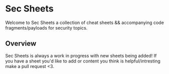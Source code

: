 Sec Sheets
==========

Welcome to Sec Sheets a collection of cheat sheets && accompanying code fragments/payloads for security topics.

## Overview

Sec Sheets is always a work in progress with new sheets being added! If you have a sheet you'd like to add or content you think is helpful/intresting make a pull request <3.

